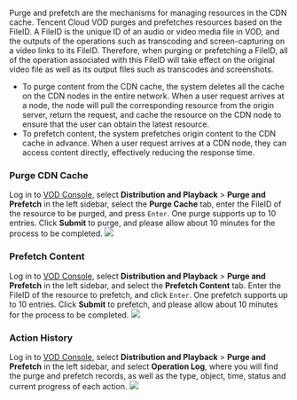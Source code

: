Purge and prefetch are the mechanisms for managing resources in the CDN cache. Tencent Cloud VOD purges and prefetches resources based on the FileID. A FileID is the unique ID of an audio or video media file in VOD, and the outputs of the operations such as transcoding and screen-capturing on a video links to its FileID. Therefore, when purging or prefetching a FileID, all of the operation associated with this FileID will take effect on the original video file as well as its output files such as transcodes and screenshots.
- To purge content from the CDN cache, the system deletes all the cache on the CDN nodes in the entire network. When a user request arrives at a node, the node will pull the corresponding resource from the origin server, return the request, and cache the resource on the CDN node to ensure that the user can obtain the latest resource.
- To prefetch content, the system prefetches origin content to the CDN cache in advance. When a user request arrives at a CDN node, they can access content directly, effectively reducing the response time. 

### Purge CDN Cache
Log in to [VOD Console](https://console.cloud.tencent.com/video/cdnlog), select **Distribution and Playback** > **Purge and Prefetch** in the left sidebar, select the **Purge Cache** tab, enter the FileID of the resource to be purged, and press `Enter`. One purge supports up to 10 entries. Click **Submit** to purge, and please allow about 10 minutes for the process to be completed.
![](https://main.qcloudimg.com/raw/f3528737a65ac4794cfa738acefc7a28.png)

### Prefetch Content 
Log in to [VOD Console](https://console.cloud.tencent.com/video/cdnlog), select **Distribution and Playback** > **Purge and Prefetch** in the left sidebar, and select the **Prefetch Content** tab.
Enter the FileID of the resource to prefetch, and click `Enter`. One prefetch supports up to 10 entries. Click **Submit** to prefetch, and please allow about 10 minutes for the process to be completed.
![](https://main.qcloudimg.com/raw/c32dabd5ec37fca01113a20aa20d9b3e.png)

### Action History
Log in to [VOD Console](https://console.cloud.tencent.com/video/cdnlog), select **Distribution and Playback** > **Purge and Prefetch** in the left sidebar, and select **Operation Log**, where you will find the purge and prefetch records, as well as the type, object, time, status and current progress of each action.
![](https://main.qcloudimg.com/raw/b2245d7a6447896a1dd0939c48df3d12.png)

